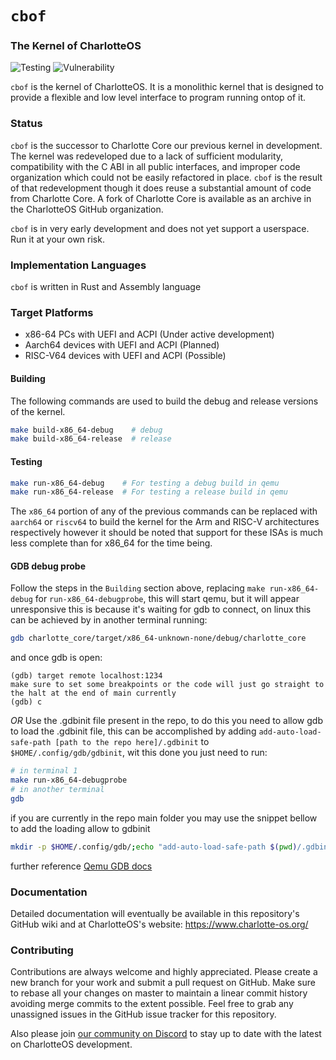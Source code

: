 # `cbof`
### The Kernel of CharlotteOS

![Testing](https://github.com/charlotte-os/charlotte-core/actions/workflows/test_code.yml/badge.svg)
![Vulnerability](https://github.com/charlotte-os/charlotte-core/actions/workflows/cron_report.yml/badge.svg)


`cbof` is the kernel of CharlotteOS. It is a monolithic kernel that is designed to provide a flexible and low level interface to program running ontop of it.

### Status
`cbof` is the successor to Charlotte Core our previous kernel in development. The kernel was redeveloped due to a
lack of sufficient modularity, compatibility with the C ABI in all public interfaces, and improper code organization
which could not be easily refactored in place. `cbof` is the result of that redevelopment though it does reuse a
substantial amount of code from Charlotte Core. A fork of Charlotte Core is available as an archive in the CharlotteOS GitHub organization.

`cbof` is in very early development and does not yet support a userspace. Run it at your own risk.

### Implementation Languages

`cbof` is written in Rust and Assembly language

### Target Platforms

- x86-64 PCs with UEFI and ACPI (Under active development)
- Aarch64 devices with UEFI and ACPI (Planned)
- RISC-V64 devices with UEFI and ACPI (Possible)

#### Building

The following commands are used to build the debug and release versions of the kernel.

```bash
make build-x86_64-debug    # debug
make build-x86_64-release  # release
```

#### Testing

```bash
make run-x86_64-debug    # For testing a debug build in qemu
make run-x86_64-release  # For testing a release build in qemu
```

The `x86_64` portion of any of the previous commands can be replaced with `aarch64` or `riscv64` to build the kernel for the Arm and RISC-V architectures respectively however it should be noted that support for these ISAs is much less complete than for x86_64 for the time being.

#### GDB debug probe

Follow the steps in the `Building` section above, replacing `make run-x86_64-debug` for `run-x86_64-debugprobe`, this will start qemu, but it will appear unresponsive
this is because it's waiting for gdb to connect, on linux this can be achieved by in another terminal running:

```bash
gdb charlotte_core/target/x86_64-unknown-none/debug/charlotte_core
```

and once gdb is open:

```gdb
(gdb) target remote localhost:1234
make sure to set some breakpoints or the code will just go straight to the halt at the end of main currently
(gdb) c
```

*OR*
Use the .gdbinit file present in the repo, to do this you need to allow gdb to load the .gdbinit file,
this can be accomplished by adding `add-auto-load-safe-path [path to the repo here]/.gdbinit` to `$HOME/.config/gdb/gdbinit`, wit this done you just need to run:

```bash
# in terminal 1
make run-x86_64-debugprobe
# in another terminal
gdb
```

if you are currently in the repo main folder you may use the snippet bellow to add the loading allow to gdbinit

```bash
mkdir -p $HOME/.config/gdb/;echo "add-auto-load-safe-path $(pwd)/.gdbinit" >> $HOME/.config/gdb/gdbinit
```

further reference [Qemu GDB docs](https://qemu-project.gitlab.io/qemu/system/gdb.html)

### Documentation

Detailed documentation will eventually be available in this repository's GitHub wiki and at CharlotteOS's website: https://www.charlotte-os.org/

### Contributing

Contributions are always welcome and highly appreciated. Please create a new branch for your work and submit a pull request on GitHub. Make sure to rebase all your changes on master to maintain a linear commit history avoiding merge commits to the extent possible. Feel free to grab any unassigned issues in the GitHub issue tracker for this repository.

Also please join [our community on Discord](https://discord.com/invite/vE7bCCKx4X) to stay up to date with the latest on CharlotteOS development.
